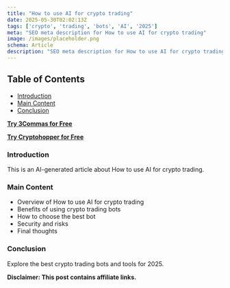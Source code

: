 ```yaml
---
title: "How to use AI for crypto trading"
date: 2025-05-30T02:02:13Z
tags: ['crypto', 'trading', 'bots', 'AI', '2025']
meta: "SEO meta description for How to use AI for crypto trading"
image: /images/placeholder.png
schema: Article
description: "SEO meta description for How to use AI for crypto trading"
---
```


## Table of Contents
- [Introduction](#introduction)
- [Main Content](#main-content)
- [Conclusion](#conclusion)

[**Try 3Commas for Free**](https://app.3commas.io/auth/registration?utm_source=referral&utm_medium=cabinet&c=tc1676699)

[**Try Cryptohopper for Free**](https://www.cryptohopper.com/?atid=38457)

### Introduction

This is an AI-generated article about How to use AI for crypto trading.

### Main Content

- Overview of How to use AI for crypto trading
- Benefits of using crypto trading bots
- How to choose the best bot
- Security and risks
- Final thoughts

### Conclusion

Explore the best crypto trading bots and tools for 2025.

**Disclaimer: This post contains affiliate links.**
